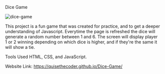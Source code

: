 Dice Game

![dice-game](https://user-images.githubusercontent.com/97071278/210927782-de8255f6-bdaf-479f-8dfc-602a5dbb6fd1.png)


This project is a fun game that was created for practice, and to get a deeper understanding of Javascript. Everytime the page is refreshed the dice will generate a random number between 1 and 6. The screen will display player 1 or 2 winning depending on which dice is higher, and if they're the same it will show a tie.

Tools Used
HTML, CSS, and JavaScript.

Website Link: https://quisethecoder.github.io/Dice-Game/
